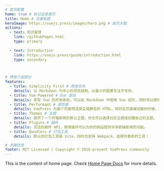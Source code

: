 ```yaml
---
# 首页配置
home: true # 标记这是首页
title: Home # 页面标题
heroImage: https://vuejs.press/images/hero.png # 首页大图
actions:
  - text: 知识星球
    link: /githubPages.html
    type: primary
    
  - text: Introduction
    link: https://vuejs.press/guide/introduction.html
    type: secondary
    


# 特性介绍部分
features:
  - title: Simplicity First # 简单优先
    details: 以 Markdown 为中心的项目结构，以最少的配置专注于写作。
  - title: Vue-Powered # Vue 驱动
    details: 享受 Vue 的开发体验，可以在 Markdown 中使用 Vue 组件，同时可以使用 Vue 来开发自定义主题。
  - title: Performant # 高性能
    details: VuePress 为每个页面预渲染生成静态的 HTML，同时在页面被加载的时候，将作为 SPA 运行。
  - title: Themes # 主题
    details: 提供了一个开箱即用的默认主题。你也可以选择社区主题或创建自己的主题。
  - title: Plugins # 插件
    details: 灵活的插件 API，使得插件可以为你的网站提供许多即插即用的功能。
  - title: Bundlers # 打包工具
    details: 默认的打包工具是 Vite，同时也支持 Webpack。选择你喜欢的工具！

# 页脚信息
footer: MIT Licensed | Copyright © 2018-present VuePress Community
---
```


<!-- 以下是首页的主体内容 -->
This is the content of home page. Check [Home Page Docs][default-theme-home] for more details.

[default-theme-home]: https://ddbro.com



